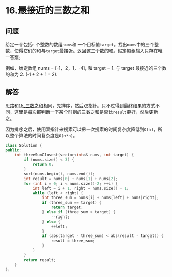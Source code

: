 # 16.最接近的三数之和

## 问题
给定一个包括`n` 个整数的数组`nums`和 一个目标值`target`。找出`nums`中的三个整数，使得它们的和与`target`最接近。返回这三个数的和。假定每组输入只存在唯一答案。

例如，给定数组 nums = [-1，2，1，-4], 和 target = 1.
与 target 最接近的三个数的和为 2. (-1 + 2 + 1 = 2).

## 解答
思路和[15_三数之和](./015_三数之和.md)相同，先排序，然后双指针。只不过得到最终结果的方式不同，这里是每次都判断一下某个时刻的三数之和是否比`result`更好，然后更新之。

因为排序之后，使用双指针来搜索可以把一次搜索的时间复杂度降低到`O(n)`，所以整个算法的时间复杂度是`O(n*n)`。

```C++
class Solution {
public:
    int threeSumClosest(vector<int>& nums, int target) {
        if (nums.size() < 3) {
            return 0;
        }
        sort(nums.begin(), nums.end());
        int result = nums[0] + nums[1] + nums[2];
        for (int i = 0; i < nums.size()-2; ++i) {
            int left = i + 1, right = nums.size() - 1;
            while (left < right) {
                int three_sum = nums[i] + nums[left] + nums[right];
                if (three_sum == target) {
                    return target;
                } else if (three_sum > target) {
                    --right;
                } else {
                    ++left;
                }
                if (abs(target - three_sum) < abs(result - target)) {
                    result = three_sum;
                }
            }
        }
        return result;
    }
};
```
